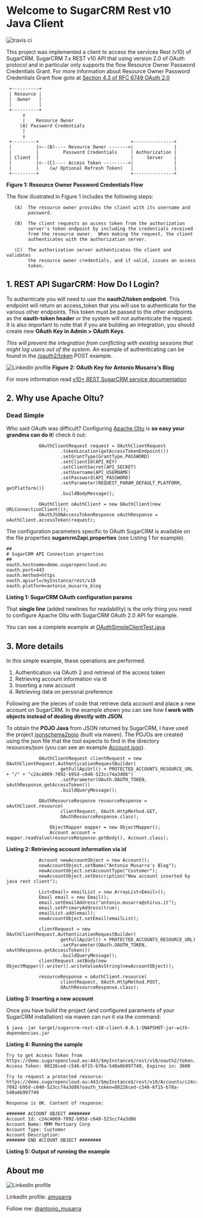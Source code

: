 Welcome to SugarCRM Rest v10 Java Client
======================

![travis ci](https://secure.travis-ci.org/amusarra/sugarcrm-rest-v10-client.png?branch=master)

This project was implemented a client to access the services Rest (v10) of SugarCRM. SugarCRM 7.x REST v10 API that using version 2.0 of OAuth protocol and in particular only supports the flow Resource Owner Password Credentials Grant. For more information about Resource Owner Password Credentials Grant flow goto at [Section 4.3 of RFC 6749 OAuth 2.0](http://tools.ietf.org/html/rfc6749#section-4.3)


     +----------+
     | Resource |
     |  Owner   |
     |          |
     +----------+
          v
          |    Resource Owner
         (A) Password Credentials
          |
          v
     +---------+                                  +---------------+
     |         |>--(B)---- Resource Owner ------->|               |
     |         |         Password Credentials     | Authorization |
     | Client  |                                  |     Server    |
     |         |<--(C)---- Access Token ---------<|               |
     |         |    (w/ Optional Refresh Token)   |               |
     +---------+                                  +---------------+


**Figure 1: Resource Owner Password Credentials Flow**


The flow illustrated in Figure 1 includes the following steps:

	   (A)  The resource owner provides the client with its username and
	        password.
	
	   (B)  The client requests an access token from the authorization
	        server's token endpoint by including the credentials received
	        from the resource owner.  When making the request, the client
	        authenticates with the authorization server.
	
	   (C)  The authorization server authenticates the client and validates
	        the resource owner credentials, and if valid, issues an access
	        token.

## 1. REST API SugarCRM: How Do I Login?
To authenticate you will need to use the **oauth2/token endpoint**. This endpoint will return an access_token that you will use to authenticate for the various other endpoints. This token must be passed to the other endpoints as the **oauth-token header** or the system will not authenticate the request. It is also important to note that if you are building an integration, you should create new **OAuth Key in Admin > OAuth Keys**. 

*This will prevent the integration from conflicting with existing sessions that might log users out of the system*. An example of authenticating can be found in the [/oauth2/token](http://support.sugarcrm.com/02_Documentation/04_Sugar_Developer/Sugar_Developer_Guide_7.2/70_API/Web_Services/20_Examples/v10/oauth2_token_POST) POST example.

![LinkedIn profile](http://www.dontesta.it/blog/wp-content/uploads/2014/09/SugarCRMOAuthAdminKeys.png)
**Figure 2: OAuth Key for Antonio Musarra's Blog**

For more information read [v10+ REST SugarCRM service documentation](http://support.sugarcrm.com/02_Documentation/04_Sugar_Developer/Sugar_Developer_Guide_7.2/70_API/Web_Services/10_REST/)

## 2. Why use Apache Oltu?

### Dead Simple

Who said OAuth was difficult? Configuring [Apache Oltu](https://oltu.apache.org) is __so easy your grandma can do it__! check it out:

```
		 	OAuthClientRequest request = OAuthClientRequest
					.tokenLocation(getAccessTokenEndpoint())
					.setGrantType(GrantType.PASSWORD)
					.setClientId(API_KEY)
					.setClientSecret(API_SECRET)
					.setUsername(API_USERNAME)
					.setPassword(API_PASSWORD)
					.setParameter(REQUEST_PARAM_DEFAULT_PLATFORM, getPlatform())
					.buildBodyMessage();

			OAuthClient oAuthClient = new OAuthClient(new URLConnectionClient());
			OAuthJSONAccessTokenResponse oAuthResponse = oAuthClient.accessToken(request);
```

The configuration parameters specific to OAuth SugarCRM is available on the file properties __sugarcrm2api.properties__ (see Listing 1 for example).

```
##
# SugarCRM API Connection properties
##
oauth.hostname=demo.sugaropencloud.eu
oauth.port=443
oauth.method=https
oauth.apiurl=/myInstance/rest/v10
oauth.platform=antonio_musarra_blog
```
**Listing 1: SugarCRM OAuth configuration params**

That **single line** (added newlines for readability) is the only thing you need to configure Apache Oltu with SugarCRM OAuth 2.0 API for example.

You can see a complete example at [OAuthSimpleClientTest.java](https://github.com/amusarra/sugarcrm-rest-v10-client/blob/master/src/main/java/it/dontesta/sugarcrm/webservices/client/OAuthSimpleClientTest.java)

## 3. More details
In this simple example, these operations are performed.

1. Authentication via OAuth 2 and retrieval of the access token
2. Retrieving account information via id
3. Inserting a new account
4. Retrieving data on personal preference

Following are the pieces of code that retrieve data account and place a new account on SugarCRM. In the example shown you can see how **I work with objects instead of dealing directly with JSON**.

To obtain the **POJO Java** from JSON returned by SugarCRM, I have used the project [jsonschema2pojo](https://github.com/joelittlejohn/jsonschema2pojo/wiki) (built via maven). The POJOs are created using the json file that the tool expects to find in the directory resources/json (you can see an example [Account.json](https://github.com/amusarra/sugarcrm-rest-v10-client/blob/master/src/main/resources/json/Account.json)).


```
			OAuthClientRequest clientRequest = new OAuthClientRequest.AuthenticationRequestBuilder(
					getFullApiUrl() + PROTECTED_ACCOUNTS_RESOURCE_URL + "/" + "c24c4069-7092-b95d-c040-523cc74a3d06")
					.setParameter(OAuth.OAUTH_TOKEN, oAuthResponse.getAccessToken())
					.buildQueryMessage();

			OAuthResourceResponse resourceResponse = oAuthClient.resource(
					clientRequest, OAuth.HttpMethod.GET,
					OAuthResourceResponse.class);

				ObjectMapper mapper = new ObjectMapper();
				Account account = mapper.readValue(resourceResponse.getBody(), Account.class);

```
**Listing 2: Retrieving account information via id**

```
			Account newAccountObject = new Account();
			newAccountObject.setName("Antonio Musarra's Blog");
			newAccountObject.setAccountType("Customer");
			newAccountObject.setDescription("New account inserted by java rest client");
			
			List<Email> emailList = new ArrayList<Email>();
			Email email = new Email();
			email.setEmailAddress("antonio.musarra@shirus.it");
			email.setPrimaryAddress(true);
			emailList.add(email);
			newAccountObject.setEmail(emailList);

			clientRequest = new OAuthClientRequest.AuthenticationRequestBuilder(
					getFullApiUrl() + PROTECTED_ACCOUNTS_RESOURCE_URL)
					.setParameter(OAuth.OAUTH_TOKEN, oAuthResponse.getAccessToken())
					.buildQueryMessage();
			clientRequest.setBody(new ObjectMapper().writer().writeValueAsString(newAccountObject));

			resourceResponse = oAuthClient.resource(
					clientRequest, OAuth.HttpMethod.POST,
					OAuthResourceResponse.class);

```
**Listing 3: Inserting a new account**

Once you have build the project (and configured paraments of your SugarCRM installation) via maven can run it via the command:

```
$ java -jar target/sugarcrm-rest-v10-client-0.0.1-SNAPSHOT-jar-with-dependencies.jar
```
**Listing 4: Running the sample**


```
Try to get Access Token from https://demo.sugaropencloud.eu:443/$myInstance$/rest/v10/oauth2/token...
Access Token: 80226ced-c546-6f15-b78a-540a6b997749, Expires in: 3600

Try to request a protected resource: https://demo.sugaropencloud.eu:443/$myInstance$/rest/v10/Accounts/c24c4069-7092-b95d-c040-523cc74a3d06?oauth_token=80226ced-c546-6f15-b78a-540a6b997749

Response is OK. Content of response: 

####### ACCOUNT OBJECT ########
Account Id: c24c4069-7092-b95d-c040-523cc74a3d06
Account Name: MMM Mortuary Corp
Account Type: Customer
Account Description: 
####### END ACCOUNT OBJECT ########

```
**Listing 5: Output of running the example**

## About me

![LinkedIn profile](https://avatars0.githubusercontent.com/u/708110?v=2&s=140)

LinkedIn profile: [amusarra](http://www.linkedin.com/in/amusarra)

Follow me: [@antonio_musarra](http://twitter.com/antonio_musarra)
